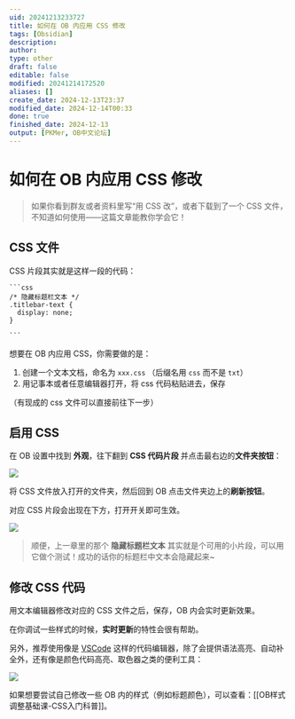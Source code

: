 ```yaml
---
uid: 20241213233727
title: 如何在 OB 内应用 CSS 修改
tags: [Obsidian]
description: 
author: 
type: other
draft: false
editable: false
modified: 20241214172520
aliases: []
create_date: 2024-12-13T23:37
modified_date: 2024-12-14T00:33
done: true
finished_date: 2024-12-13
output: [PKMer, OB中文论坛]
---
```


# 如何在 OB 内应用 CSS 修改

> 如果你看到群友或者资料里写“用 CSS 改”，或者下载到了一个 CSS 文件，不知道如何使用——这篇文章能教你学会它！

## CSS 文件

CSS 片段其实就是这样一段的代码：

````
```css
/* 隐藏标题栏文本 */
.titlebar-text {
  display: none;
}

```
````

想要在 OB 内应用 CSS，你需要做的是：

1. 创建一个文本文档，命名为 `xxx.css` （后缀名用 `css` 而不是 `txt`）
2. 用记事本或者任意编辑器打开，将 css 代码粘贴进去，保存

（有现成的 css 文件可以直接前往下一步）

## 启用 CSS

在 OB 设置中找到 **外观**，往下翻到 **CSS 代码片段** 并点击最右边的**文件夹按钮**：

![](https://cdn.pkmer.cn/images/202412141725823.webp!pkmer)

将 CSS 文件放入打开的文件夹，然后回到 OB 点击文件夹边上的**刷新按钮**。

对应 CSS 片段会出现在下方，打开开关即可生效。

![](https://cdn.pkmer.cn/images/202412141725824.webp!pkmer)

> 顺便，上一章里的那个 **隐藏标题栏文本** 其实就是个可用的小片段，可以用它做个测试！成功的话你的标题栏中文本会隐藏起来~

## 修改 CSS 代码

用文本编辑器修改对应的 CSS 文件之后，保存，OB 内会实时更新效果。

在你调试一些样式的时候，**实时更新**的特性会很有帮助。

另外，推荐使用像是 [VSCode](https://code.visualstudio.com/) 这样的代码编辑器，除了会提供语法高亮、自动补全外，还有像是颜色代码高亮、取色器之类的便利工具：

![](https://cdn.pkmer.cn/images/202412141725825.webp!pkmer)

如果想要尝试自己修改一些 OB 内的样式（例如标题颜色），可以查看：[[OB样式调整基础课-CSS入门科普]]。
